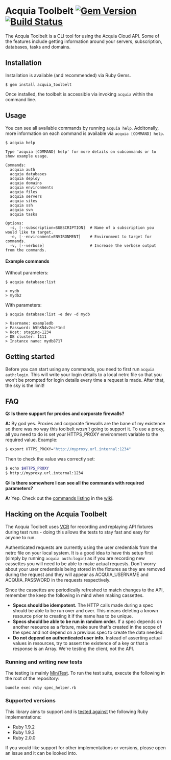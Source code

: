 # Acquia Toolbelt [![Gem Version](https://badge.fury.io/rb/acquia_toolbelt.png)](http://badge.fury.io/rb/acquia_toolbelt) [![Build Status](https://travis-ci.org/jacobbednarz/acquia-toolbelt.png)](https://travis-ci.org/jacobbednarz/acquia-toolbelt)

The Acquia Toolbelt is a CLI tool for using the Acquia Cloud API. Some of the
features include getting information around your servers, subscription,
databases, tasks and domains.

## Installation

Installation is available (and recommended) via Ruby Gems.

```
$ gem install acquia_toolbelt
```

Once installed, the toolbelt is accessible via invoking `acquia` within the
command line.

## Usage
You can see all available commands by running `acquia help`. Additonally, more
information on each command is available via `acquia [COMMAND] help`.

```
$ acquia help

Type 'acquia [COMMAND] help' for more details on subcommands or to show example usage.

Commands:
  acquia auth
  acquia databases
  acquia deploy
  acquia domains
  acquia environments
  acquia files
  acquia servers
  acquia sites
  acquia ssh
  acquia svn
  acquia tasks

Options:
  -s, [--subscription=SUBSCRIPTION]  # Name of a subscription you would like to target.
  -e, [--environment=ENVIRONMENT]    # Environment to target for commands.
  -v, [--verbose]                    # Increase the verbose output from the commands.
```

#### Example commands

Without parameters:

```
$ acquia database:list

> mydb
> mydb2
```

With parameters:

```
$ acquia database:list -e dev -d mydb

> Username: exampledb
> Password: h5hKN4v2nc*1nd
> Host: staging-1234
> DB cluster: 1111
> Instance name: mydb8717
```

## Getting started

Before you can start using any commands, you need to first run
`acquia auth:login`. This will write your login details to a local netrc file so
that you won't be prompted for login details every time a request is made. After
that, the sky is the limit!

## FAQ

**Q: Is there support for proxies and corporate firewalls?**

**A:** By god yes. Proxies and corporate firewalls are the bane of my existence
so there was no way this toolbelt _wasn't_ going to support it. To use a proxy,
all you need to do is set your HTTPS_PROXY environment variable to the required
value. Example:

```bash
$ export HTTPS_PROXY="http://myproxy.url.internal:1234"
```

Then to check the value was correctly set:

```bash
$ echo $HTTPS_PROXY
$ http://myproxy.url.internal:1234
```

**Q: Is there somewhere I can see all the commands with required parameters?**

**A:** Yep. Check out the
[commands listing](https://github.com/jacobbednarz/acquia-toolbelt/wiki/Commands)
in the [wiki](https://github.com/jacobbednarz/acquia-toolbelt/wiki).

## Hacking on the Acquia Toolbelt

The Acquia Toolbelt uses [VCR](https://github.com/vcr/vcr) for recording and
replaying API fixtures during test runs - doing this allows the tests to stay
fast and easy for anyone to run.

Authenticated requests are currently using the user credentials from the netrc
file on your local system. It is a good idea to have this setup first (simply
by running `acquia auth:login`) as if you are recording new cassettes you will
need to be able to make actual requests. Don't worry about your user credentials
being stored in the fixtures as they are removed during the request and they
will appear as ACQUIA_USERNAME and ACQUIA_PASSWORD in the requests
respectively.

Since the cassettes are periodically refreshed to match changes to the API,
remember the keep the following in mind when making cassettes.

* **Specs should be idempotent.** The HTTP calls made during a spec should be 
  able to be run over and over. This means deleting a known resource prior to 
  creating it if the name has to be unique.
* **Specs should be able to be run in random order.** If a spec depends on 
  another resource as a fixture, make sure that's created in the scope of the 
  spec and not depend on a previous spec to create the data needed.
* **Do not depend on authenticated user info.** Instead of asserting actual 
  values in resources, try to assert the existence of a key or that a response 
  is an Array. We're testing the client, not the API.

### Running and writing new tests

The testing is mainly [MiniTest](https://github.com/seattlerb/minitest). To run 
the test suite, execute the following in the root of the repository:

```
bundle exec ruby spec_helper.rb
```

### Supported versions

This library aims to support and is [tested against](https://travis-ci.org/jacobbednarz/acquia-toolbelt) the following Ruby implementations:

* Ruby 1.9.2
* Ruby 1.9.3
* Ruby 2.0.0

If you would like support for other implementations or versions, please open an
issue and it can be looked into.
